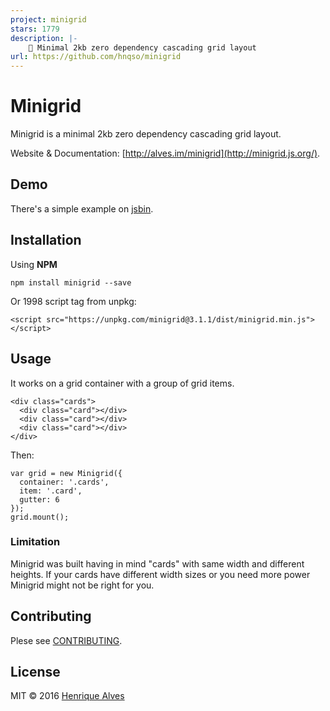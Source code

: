```yaml
---
project: minigrid
stars: 1779
description: |-
    📏 Minimal 2kb zero dependency cascading grid layout
url: https://github.com/hnqso/minigrid
---
```


# Minigrid

Minigrid is a minimal 2kb zero dependency cascading grid layout.

Website & Documentation: [http://alves.im/minigrid](http://minigrid.js.org/).

## Demo

There's a simple example on [jsbin](http://jsbin.com/wamele/2).

## Installation

Using **NPM**

```
npm install minigrid --save
```

Or 1998 script tag from unpkg:

```
<script src="https://unpkg.com/minigrid@3.1.1/dist/minigrid.min.js"></script>
```

## Usage

It works on a grid container with a group of grid items.
```
<div class="cards">
  <div class="card"></div>
  <div class="card"></div>
  <div class="card"></div>
</div>
```

Then:
```
var grid = new Minigrid({
  container: '.cards',
  item: '.card',
  gutter: 6
});
grid.mount();
```

### Limitation
Minigrid was built having in mind "cards" with same width and different heights. If your cards have different width sizes or you need more power Minigrid might not be right for you.

## Contributing

Plese see [CONTRIBUTING](CONTRIBUTING.md).

## License

MIT &copy; 2016 [Henrique Alves](http://twitter.com/healves82)

